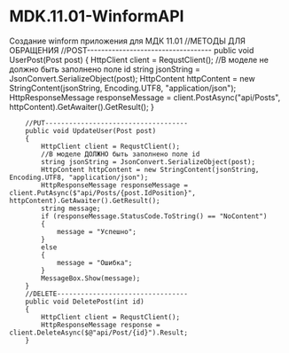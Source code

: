 # MDK.11.01-WinformAPI
Создание winform приложения для МДК 11.01
//МЕТОДЫ ДЛЯ ОБРАЩЕНИЯ 
        //POST-----------------------------------
        public void UserPost(Post post)
        {
            HttpClient client = RequstClient();
            //В моделе не должно быть заполнено поле id
            string jsonString = JsonConvert.SerializeObject(post);
            HttpContent httpContent = new StringContent(jsonString, Encoding.UTF8, "application/json");
            HttpResponseMessage responseMessage = client.PostAsync("api/Posts", httpContent).GetAwaiter().GetResult();
        }

        //PUT------------------------------------
        public void UpdateUser(Post post)
        {
            HttpClient client = RequstClient();
            //В моделе ДОЛЖНО быть заполнено поле id
            string jsonString = JsonConvert.SerializeObject(post);
            HttpContent httpContent = new StringContent(jsonString, Encoding.UTF8, "application/json");
            HttpResponseMessage responseMessage = client.PutAsync($"api/Posts/{post.IdPosition}", httpContent).GetAwaiter().GetResult();
            string message;
            if (responseMessage.StatusCode.ToString() == "NoContent")
            {
                message = "Успешно";
            }
            else
            {
                message = "Ошибка";
            }
            MessageBox.Show(message);
        }
        //DELETE---------------------------------
        public void DeletePost(int id)
        {
            HttpClient client = RequstClient();
            HttpResponseMessage response = client.DeleteAsync($@"api/Post/{id}").Result;
        }

